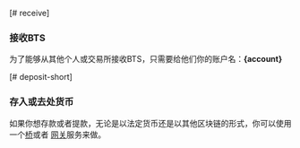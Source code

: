 [# receive]

### 接收BTS

为了能够从其他个人或交易所接收BTS，只需要给他们你的账户名：**{account}**

[# deposit-short]

### 存入或去处货币

如果你想存款或者提款，无论是以法定货币还是以其他区块链的形式，你可以使用一个[桥](introduction/bridges_gateways)或者 [网关](introduction/bridges_gateways)服务来做。